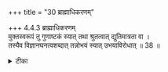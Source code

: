 +++
title = "30 ब्राह्माधिकरणम्"

+++
4.4.3 ब्राह्माधिकरणम्  
मुक्तस्वरूपं तु गुणाष्टकं स्यात् तथा श्रुतत्वात् द्युतिमात्रता वा ।  
तस्यैव विज्ञानघनत्वशब्दात् तन्नोभयं स्यात् उभयाविरोधात् ॥ 38 ॥

<details><summary>टीका</summary>

4.4.3 ब्राह्माधिकरणम् The prima facie view is : the essential nature of the self that has attained Brahman consists of eight qualities mentioned in the छान्दोग्योपनिषद् beginning with freedom from sin and ending with having will that is true. Or the self shall remain as more consciousness on the basis of the बृहदारण्यक text which refers to the released soul as a mass of consciousness The above contention does not hold good. It is because the released soul whose essential nature is consciousness remains as consciousness and on the authority of the छान्दोग्य text cited above it remains as endowed with attributes like freedom from sin etc. Notes : 1. VIII.vii.1. 2. IV.v.13.
</details>

